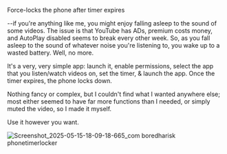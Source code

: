 Force-locks the phone after timer expires

--if you're anything like me, you might enjoy falling asleep to the sound of some videos. The issue is that YouTube has ADs, premium costs money, and AutoPlay disabled seems to break every other week. So, as you fall asleep to the sound of whatever noise you're listening to, you wake up to a wasted battery. Well, no more.

It's a very, very simple app: launch it, enable permissions, select the app that you listen/watch videos on, set the timer, & launch the app. Once the timer expires, the phone locks down.

Nothing fancy or complex, but I couldn't find what I wanted anywhere else; most either seemed to have far more functions than I needed, or simply muted the video, so I made it myself.

Use it however you want.

![Screenshot_2025-05-15-18-09-18-665_com boredharisk phonetimerlocker](https://github.com/user-attachments/assets/0d9bd00c-14cb-45c0-bd3e-5b32af316111)
